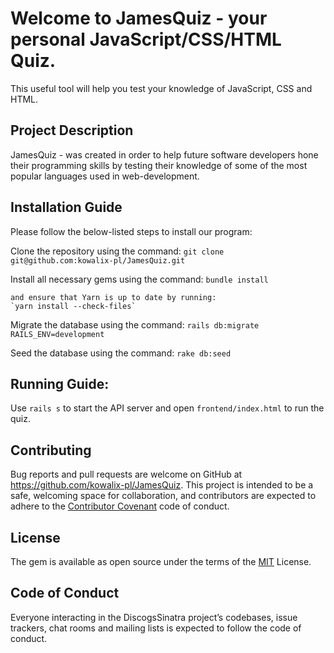 # Welcome to JamesQuiz - your personal JavaScript/CSS/HTML Quiz.

This useful tool will help you test your knowledge of JavaScript, CSS and HTML.

## Project Description
   JamesQuiz - was created in order to help future software developers hone their programming skills by testing their knowledge of some of the most popular languages used in web-development.

## Installation Guide 
   Please follow the below-listed steps to install our program:

   Clone the repository using the command:
   `git clone git@github.com:kowalix-pl/JamesQuiz.git`

   Install all necessary gems using the command:
   `bundle install`

    and ensure that Yarn is up to date by running: 
    `yarn install --check-files`
   
   Migrate the database using the command:
   `rails db:migrate RAILS_ENV=development`

   Seed the database using the command:
   `rake db:seed`


## Running  Guide:

   Use `rails s` to start the API server and open `frontend/index.html` to run the quiz.

## Contributing
   Bug reports and pull requests are welcome on GitHub at https://github.com/kowalix-pl/JamesQuiz. This project is intended to be a safe, welcoming space for collaboration, and contributors are expected to adhere to the [Contributor Covenant](http://contributor-covenant.org/) code of conduct.

## License
   The gem is available as open source under the terms of the [MIT](https://opensource.org/licenses/MIT) License.

## Code of Conduct
   Everyone interacting in the DiscogsSinatra project’s codebases, issue trackers, chat rooms and mailing lists is expected to follow the code of conduct.
 
